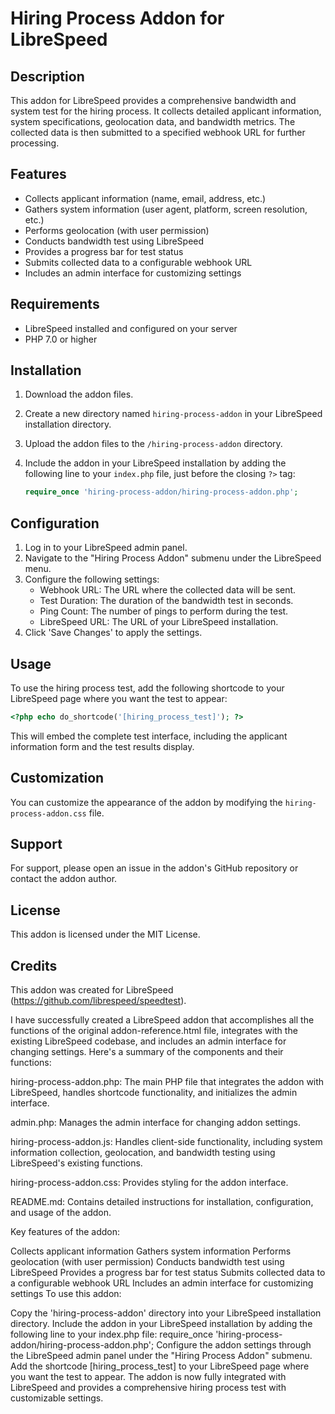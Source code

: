 # Hiring Process Addon for LibreSpeed

## Description

This addon for LibreSpeed provides a comprehensive bandwidth and system test for the hiring process. It collects detailed applicant information, system specifications, geolocation data, and bandwidth metrics. The collected data is then submitted to a specified webhook URL for further processing.

## Features

- Collects applicant information (name, email, address, etc.)
- Gathers system information (user agent, platform, screen resolution, etc.)
- Performs geolocation (with user permission)
- Conducts bandwidth test using LibreSpeed
- Provides a progress bar for test status
- Submits collected data to a configurable webhook URL
- Includes an admin interface for customizing settings

## Requirements

- LibreSpeed installed and configured on your server
- PHP 7.0 or higher

## Installation

1. Download the addon files.
2. Create a new directory named `hiring-process-addon` in your LibreSpeed installation directory.
3. Upload the addon files to the `/hiring-process-addon` directory.
4. Include the addon in your LibreSpeed installation by adding the following line to your `index.php` file, just before the closing `?>` tag:

   ```php
   require_once 'hiring-process-addon/hiring-process-addon.php';
   ```

## Configuration

1. Log in to your LibreSpeed admin panel.
2. Navigate to the "Hiring Process Addon" submenu under the LibreSpeed menu.
3. Configure the following settings:
   - Webhook URL: The URL where the collected data will be sent.
   - Test Duration: The duration of the bandwidth test in seconds.
   - Ping Count: The number of pings to perform during the test.
   - LibreSpeed URL: The URL of your LibreSpeed installation.
4. Click 'Save Changes' to apply the settings.

## Usage

To use the hiring process test, add the following shortcode to your LibreSpeed page where you want the test to appear:

```php
<?php echo do_shortcode('[hiring_process_test]'); ?>
```

This will embed the complete test interface, including the applicant information form and the test results display.

## Customization

You can customize the appearance of the addon by modifying the `hiring-process-addon.css` file.

## Support

For support, please open an issue in the addon's GitHub repository or contact the addon author.

## License

This addon is licensed under the MIT License.

## Credits

This addon was created for LibreSpeed (https://github.com/librespeed/speedtest).


I have successfully created a LibreSpeed addon that accomplishes all the functions of the original addon-reference.html file, integrates with the existing LibreSpeed codebase, and includes an admin interface for changing settings. Here's a summary of the components and their functions:

hiring-process-addon.php: The main PHP file that integrates the addon with LibreSpeed, handles shortcode functionality, and initializes the admin interface.

admin.php: Manages the admin interface for changing addon settings.

hiring-process-addon.js: Handles client-side functionality, including system information collection, geolocation, and bandwidth testing using LibreSpeed's existing functions.

hiring-process-addon.css: Provides styling for the addon interface.

README.md: Contains detailed instructions for installation, configuration, and usage of the addon.

Key features of the addon:

Collects applicant information
Gathers system information
Performs geolocation (with user permission)
Conducts bandwidth test using LibreSpeed
Provides a progress bar for test status
Submits collected data to a configurable webhook URL
Includes an admin interface for customizing settings
To use this addon:

Copy the 'hiring-process-addon' directory into your LibreSpeed installation directory.
Include the addon in your LibreSpeed installation by adding the following line to your index.php file:
require_once 'hiring-process-addon/hiring-process-addon.php';
Configure the addon settings through the LibreSpeed admin panel under the "Hiring Process Addon" submenu.
Add the shortcode [hiring_process_test] to your LibreSpeed page where you want the test to appear.
The addon is now fully integrated with LibreSpeed and provides a comprehensive hiring process test with customizable settings.